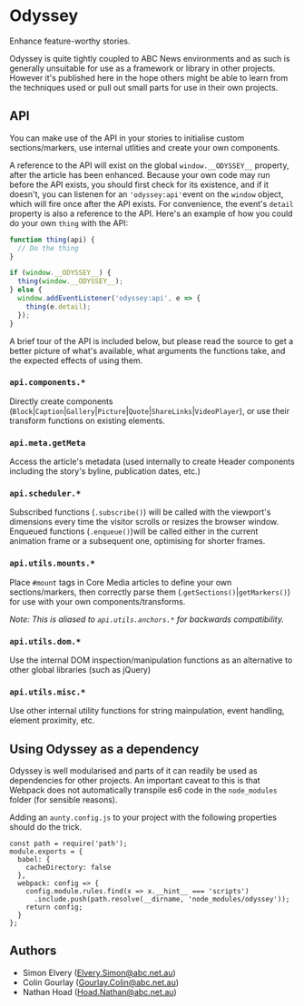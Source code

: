 # Odyssey

Enhance feature-worthy stories.

Odyssey is quite tightly coupled to ABC News environments and as such is generally unsuitable for use as a framework or library in other projects. However it's published here in the hope others might be able to learn from the techniques used or pull out small parts for use in their own projects.

## API

You can make use of the API in your stories to initialise custom sections/markers, use internal utlities and create your own components.

A reference to the API will exist on the global `window.__ODYSSEY__` property, after the article has been enhanced. Because your own code may run before the API exists, you should first check for its existence, and if it doesn't, you can listenen for an `'odyssey:api'`event on the `window` object, which will fire once after the API exists. For convenience, the event's `detail` property is also a reference to the API. Here's an example of how you could do your own `thing` with the API:

```js
function thing(api) {
  // Do the thing
}

if (window.__ODYSSEY__) {
  thing(window.__ODYSSEY__);
} else {
  window.addEventListener('odyssey:api', e => {
    thing(e.detail);
  });
}
```

A brief tour of the API is included below, but please read the source to get a better picture of what's available, what arguments the functions take, and the expected effects of using them.

### `api.components.*`

Directly create components (`Block`|`Caption`|`Gallery`|`Picture`|`Quote`|`ShareLinks`|`VideoPlayer`), or use their transform functions on existing elements.

### `api.meta.getMeta`

Access the article's metadata (used internally to create Header components including the story's byline, publication dates, etc.)

### `api.scheduler.*`

Subscribed functions (`.subscribe()`) will be called with the viewport's dimensions every time the visitor scrolls or resizes the browser window. Enqueued functions (`.enqueue()`)will be called either in the current animation frame or a subsequent one, optimising for shorter frames.

### `api.utils.mounts.*`

Place `#mount` tags in Core Media articles to define your own sections/markers, then correctly parse them (.`getSections()`|`getMarkers()`) for use with your own components/transforms.

*Note: This is aliased to `api.utils.anchors.*` for backwards compatibility.*

### `api.utils.dom.*`

Use the internal DOM inspection/manipulation functions as an alternative to other global libraries (such as jQuery)

### `api.utils.misc.*`

Use other internal utility functions for string mainpulation, event handling, element proximity, etc.

## Using Odyssey as a dependency

Odyssey is well modularised and parts of it can readily be used as dependencies for other projects. An important caveat to this is that Webpack does not automatically transpile es6 code in the `node_modules` folder (for sensible reasons).

Adding an `aunty.config.js` to your project with the following properties should do the trick.

```
const path = require('path');
module.exports = {
  babel: {
    cacheDirectory: false
  },
  webpack: config => {
    config.module.rules.find(x => x.__hint__ === 'scripts')
      .include.push(path.resolve(__dirname, 'node_modules/odyssey'));
    return config;
  }
};
```

## Authors

- Simon Elvery ([Elvery.Simon@abc.net.au](mailto:Elvery.Simon@abc.net.au))
- Colin Gourlay ([Gourlay.Colin@abc.net.au](mailto:Gourlay.Colin@abc.net.au))
- Nathan Hoad ([Hoad.Nathan@abc.net.au](mailto:Hoad.Nathan@abc.net.au))
